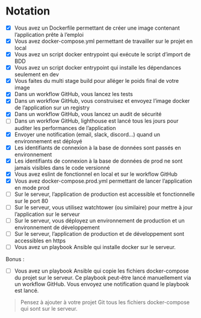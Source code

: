 # Notation

-   [x] Vous avez un Dockerfile permettant de créer une image contenant l’application prête à l’emploi
-   [x] Vous avez docker-compose.yml permettant de travailler sur le projet en local
-   [x] Vous avez un script docker entrypoint qui exécute le script d’import de BDD
-   [x] Vous avez un script docker entrypoint qui installe les dépendances seulement en dev
-   [x] Vous faites du multi stage build pour alléger le poids final de votre image
-   [x] Dans un workflow GitHub, vous lancez les tests
-   [x] Dans un workflow GitHub, vous construisez et envoyez l’image docker de l’application sur un registry
-   [x] Dans un workflow GitHub, vous lancez un audit de sécurité
-   [ ] Dans un workflow GitHub, lighthouse est lancé tous les jours pour auditer les performances de l’application
-   [x] Envoyer une notification (email, slack, discord...) quand un environnement est déployé
-   [x] Les identifiants de connexion à la base de données sont passés en environnement
-   [x] Les identifiants de connexion à la base de données de prod ne sont jamais visibles dans le code versionné
-   [x] Vous avez eslint de fonctionnel en local et sur le workflow GitHub
-   [x] Vous avez docker-compose.prod.yml permettant de lancer l’application en mode prod
-   [ ] Sur le serveur, l’application de production est accessible et fonctionnelle sur le port 80
-   [ ] Sur le serveur, vous utilisez watchtower (ou similaire) pour mettre à jour l’application sur le serveur
-   [ ] Sur le serveur, vous déployez un environnement de production et un environnement de développement
-   [ ] Sur le serveur, l’application de production et de développement sont accessibles en https
-   [ ] Vous avez un playbook Ansible qui installe docker sur le serveur.

Bonus :

-   [ ] Vous avez un playbook Ansible qui copie les fichiers docker-compose du projet sur le serveur.
        Ce playbook peut-être lancé manuellement via un workflow GitHub.
        Vous envoyez une notification quand le playbook est lancé.

> Pensez à ajouter à votre projet Git tous les fichiers docker-compose qui sont sur le serveur.
